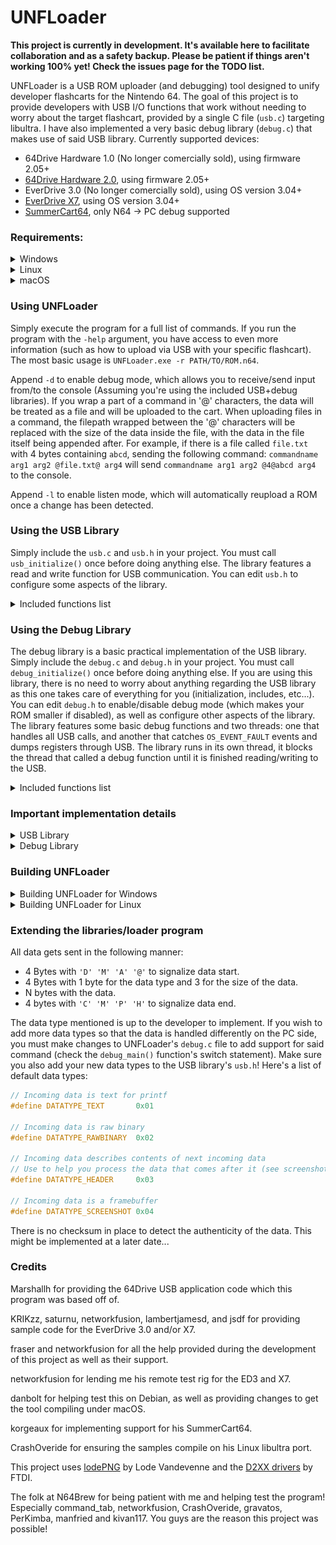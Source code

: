 # UNFLoader
**This project is currently in development. It's available here to facilitate collaboration and as a safety backup. Please be patient if things aren't working 100% yet! Check the issues page for the TODO list.**

UNFLoader is a USB ROM uploader (and debugging) tool designed to unify developer flashcarts for the Nintendo 64. The goal of this project is to provide developers with USB I/O functions that work without needing to worry about the target flashcart, provided by a single C file (`usb.c`) targeting libultra. I have also implemented a very basic debug library (`debug.c`) that makes use of said USB library.
Currently supported devices:
* 64Drive Hardware 1.0 (No longer comercially sold), using firmware 2.05+
* [64Drive Hardware 2.0](http://64drive.retroactive.be/), using firmware 2.05+
* EverDrive 3.0 (No longer comercially sold), using OS version 3.04+
* [EverDrive X7](https://krikzz.com/store/home/55-everdrive-64-x7.html), using OS version 3.04+
* [SummerCart64](https://github.com/Polprzewodnikowy/SummerCollection), only N64 -> PC debug supported


### Requirements:
<details><summary>Windows</summary>
<p>
    
* Windows XP or higher
* [The Windows version of this FDTI driver](https://www.ftdichip.com/Drivers/D2XX.htm). If you are on Windows XP, be sure you download the XP driver and not the first one.
</p>
</details>
    
<details><summary>Linux</summary>
<p>
    
* Ubuntu (Haven't tested with others)
* [The relevant FTDI driver for your processor architecture](https://www.ftdichip.com/Drivers/D2XX.htm) (Check the README inside the downloaded tar for install instructions)
* You must run UNFLoader with `sudo`.
* Due to how Linux defaultly sets the vcp driver when plugging in FTDI devices, you need to invoke these commands every time you start a new terminal session: 
```
sudo rmmod usbserial
sudo rmmod ftdi_sio
```
</p>
</details>

<details><summary>macOS</summary>
<p>
    
![The macOS System Information window showing an FTDI device connected to a USB3 port](readme_assets/macos_system_report.png)
* Connect your flashcart to your computer via a Micro-USB cable. Confirm that the corresponding FTDI USB device appears in **System Information** window.
* Run the **D2xxHelper** installer from [the **Comments** column](https://www.ftdichip.com/Drivers/D2XX.htm) before installing the FTDI driver.
* [The macOS FTDI driver available here](https://www.ftdichip.com/Drivers/D2XX.htm).
* Once you've run **D2xxHelper** and installed the FTDI driver, restart your computer. This is necessary to have the driver working.
* You must run UNFLoader with `sudo`.
</p>
</details>

### Using UNFLoader
Simply execute the program for a full list of commands. If you run the program with the `-help` argument, you have access to even more information (such as how to upload via USB with your specific flashcart). 
The most basic usage is `UNFLoader.exe -r PATH/TO/ROM.n64`. 

Append `-d` to enable debug mode, which allows you to receive/send input from/to the console (Assuming you're using the included USB+debug libraries). If you wrap a part of a command in '@' characters, the data will be treated as a file and will be uploaded to the cart. When uploading files in a command, the filepath wrapped between the '@' characters will be replaced with the size of the data inside the file, with the data in the file itself being appended after. For example, if there is a file called `file.txt` with 4 bytes containing `abcd`, sending the following command: `commandname arg1 arg2 @file.txt@ arg4` will send `commandname arg1 arg2 @4@abcd arg4` to the console.

Append `-l` to enable listen mode, which will automatically reupload a ROM once a change has been detected.


### Using the USB Library
Simply include the `usb.c` and `usb.h` in your project. You must call `usb_initialize()` once before doing anything else. The library features a read and write function for USB communication. You can edit `usb.h` to configure some aspects of the library.
<details><summary>Included functions list</summary>
<p>
    
```c
/*==============================
    usb_initialize
    Initializes the USB buffers and pointers
    @return 1 if the USB initialization was successful, 0 if not
==============================*/
char usb_initialize();

/*==============================
    usb_getcart
    Returns which flashcart is currently connected
    @return The CART macro that corresponds to the identified flashcart
==============================*/
char usb_getcart();

/*==============================
    usb_write
    Writes data to the USB.
    Will not write if there is data to read from USB
    @param The DATATYPE that is being sent
    @param A buffer with the data to send
    @param The size of the data being sent
==============================*/
void usb_write(int datatype, const void* data, int size);

/*==============================
    usb_poll
    Returns the header of data being received via USB
    The first byte contains the data type, the next 3 the number of bytes left to read
    @return The data header, or 0
==============================*/
u32 usb_poll();

/*==============================
    usb_read
    Reads bytes from USB into the provided buffer
    @param The buffer to put the read data in
    @param The number of bytes to read
==============================*/
void usb_read(void* buffer, int size);

/*==============================
    usb_skip
    Skips a USB read by the specified amount of bytes
    @param The number of bytes to skip
==============================*/
void usb_skip(int nbytes);

/*==============================
    usb_rewind
    Rewinds a USB read by the specified amount of bytes
    @param The number of bytes to rewind
==============================*/
void usb_rewind(int nbytes);

/*==============================
    usb_purge
    Purges the incoming USB data
==============================*/
void usb_purge();

// Use these to conveniently read the header from usb_poll()
#define USBHEADER_GETTYPE(header)
#define USBHEADER_GETSIZE(header)
```
</p>
</details>

### Using the Debug Library
The debug library is a basic practical implementation of the USB library. Simply include the `debug.c` and `debug.h` in your project. You must call `debug_initialize()` once before doing anything else. If you are using this library, there is no need to worry about anything regarding the USB library as this one takes care of everything for you (initialization, includes, etc...). You can edit `debug.h` to enable/disable debug mode (which makes your ROM smaller if disabled), as well as configure other aspects of the library. The library features some basic debug functions and two threads: one that handles all USB calls, and another that catches `OS_EVENT_FAULT` events and dumps registers through USB. The library runs in its own thread, it blocks the thread that called a debug function until it is finished reading/writing to the USB.
<details><summary>Included functions list</summary>
<p>
    
```c
/*==============================
    debug_initialize
    Initializes the debug and USB library.
==============================*/
void debug_initialize();

/*==============================
    debug_printf
    Prints a formatted message to the developer's command prompt.
    Supports up to 256 characters.
    @param A string to print
    @param variadic arguments to print as well
==============================*/
void debug_printf(const char* message, ...);

/*==============================
    debug_screenshot
    Sends the currently displayed framebuffer through USB.
    @param The size of each pixel of the framebuffer in bytes
           Typically 4 if 32-bit or 2 if 16-bit
    @param The width of the framebuffer
    @param The height of the framebuffer
==============================*/
void debug_screenshot(int size, int w, int h);

/*==============================
    debug_assert
    Halts the program if the expression fails.
    @param The expression to test
==============================*/
#define debug_assert(expr)

/*==============================
    debug_pollcommands
    Check the USB for incoming commands.
==============================*/
void debug_pollcommands();

/*==============================
    debug_addcommand
    Adds a command for the USB to read.
    @param The command name
    @param The command description
    @param The function pointer to execute                                                                                  
==============================*/
void debug_addcommand(char* command, char* description, char*(*execute)());

/*==============================
    debug_parsecommand
    Stores the next part of the incoming command into the provided buffer.
    Make sure the buffer can fit the amount of data from debug_sizecommand!
    If you pass NULL, it skips this command.
    @param The buffer to store the data in
==============================*/
void debug_parsecommand(void* buffer);

/*==============================
    debug_sizecommand
    Returns the size of the data from this part of the command.
    @return The size of the data in bytes, or 0
==============================*/
int debug_sizecommand();

/*==============================
    debug_printcommands
    Prints a list of commands to the developer's command prompt.
==============================*/
void debug_printcommands();
```
</p>
</details>
         
### Important implementation details
<details><summary>USB Library</summary>
<p>

**General**

* Due to the data header, a maximum of 8MB can be sent through USB in a single `usb_write` call.
* By default, the USB Buffers are located on the 63MB area in SDRAM, which means that it will overwrite ROM if your game is larger than 63MB. More space can be allocated by changing `usb.h`.
* Avoid using `usb_write` while there is data that needs to be read from the USB first, as this will cause lockups for 64Drive users and will potentially overwrite the USB buffers on the EverDrive. Use `usb_poll` to check if there is data left to service. If you are using the debug library, this is handled for you.


**64Drive**

* All data through USB is 4 byte aligned. This might result in up to 3 extra bytes being sent/received through USB, which will be padded with zeroes.


**EverDrive**

\<Nothing>


</p>
</details>

<details><summary>Debug Library</summary>
<p>

* The debug library runs on a dedicated thread, which will only execute if invoked by debug commands. All threads will be blocked until the USB thread is finished.
* Incoming USB data must be serviced first before you are able to write to USB. Every time a debug function is used, the library will first ensure there is no data to service before continuing. This means that incoming USB data **will only be read if a debug function is called**. Therefore, it is recommended to call `debug_pollcommands` as often as possible to ensure that data doesn't stay stuck waiting to be serviced. See Example 3 or 4 for examples on how to read incoming data.
</p>
</details>

### Building UNFLoader
<details><summary>Building UNFLoader for Windows</summary>
<p>
Simply load the project file in Visual Studio 2019 or higher.
The Include folder should already have everything you need for both Windows and Linux, but if you wish to build/retrieve the libraries yourself:

**pdcurses.lib**
* Grab the latest version of PDCurses from [here](https://github.com/wmcbrine/PDCurses).
* Extract the contents of the zip (preferrably somewhere with no spaces in the file path, like `c:\pdcurses`).
* Open the Visual Studio Command Prompt (Tools->Command Line->Developer Command Prompt).
* Run the command `set PDCURSES_SRCDIR=c:\PATH\TO\pdcurses`, obviously replacing the path with your one.
* CD into the `pdcurses/wincon` folder.
* Run the command `nmake -f Makefile.vc` to build pdcurses.
* Copy the `pdcurses.lib` that was compiled from the wincon folder to `UNFLoader/Include`, replacing the pdcurses library in there.
* Copy the `curses.h`, `curspriv.h`, and `panel.h` from the pdcurses directory and put them in `UNFLoader/Include`.
* Open `curses.h` and uncomment the line with `#define MOUSE_MOVED` to fix a warning due to `wincon.h`.

**ftd2xx.lib**
* Download the FTDI driver provided in the **Requirements** section and extract the executable from the zip.
* This is a self extracting executable, meaning you can open the .exe with with a zip program. 
* Grab `ftd2xx.h` and put it in `UNFLoader/Include`.
* Grab `ftd2xx.lib` from `i386` or `amd64` (depending on your CPU architecture) and put it in `UNFLoader/Include`.

**lodepng**
* Download the latest version of LodePNG from [here](https://lodev.org/lodepng/).
* Place `lodepng.cpp` and `lodepng.h` in `UNFLoader/Include`.

Once you have all of these files built and put in the `Include` folder, you're set to compile!
</p>
</details>

<details><summary>Building UNFLoader for Linux</summary>
<p>
You need to have the FTDI driver installed, as well as ncurses.
Install ncurses by invoking:

```
sudo apt-get install libncurses5-dev libncursesw5-dev
```

Once the dependencies are installed, simply execute the makefile:

```
make -f makefile.linux
```

The Include folder should already have everything you need for both Windows and Linux, but if you wish to retrieve the libraries yourself:

**ftd2xx + WinTypes**
* Download the FTDI driver provided in the **Requirements** section and extract the zip.
* Go into the `release` folder.
* Grab `ftd2xx.h` and `WinTypes.h` and put it in `UNFLoader/Include`.

**lodepng**
* Download the latest version of LodePNG from [here](https://lodev.org/lodepng/).
* Place `lodepng.cpp` and `lodepng.h` in `UNFLoader/Include`.

Once you have all of these files built and put in the `Include` folder, you're set to compile!
</p>
</details>

### Extending the libraries/loader program
All data gets sent in the following manner:
* 4 Bytes with `'D' 'M' 'A' '@'` to signalize data start.
* 4 Bytes with 1 byte for the data type and 3 for the size of the data.
* N bytes with the data.
* 4 bytes with `'C' 'M' 'P' 'H'` to signalize data end.

The data type mentioned is up to the developer to implement. If you wish to add more data types so that the data is handled differently on the PC side, you must make changes to UNFLoader's `debug.c` file to add support for said command (check the `debug_main()` function's switch statement). Make sure you also add your new data types to the USB library's `usb.h`! Here's a list of default data types:
```c
// Incoming data is text for printf
#define DATATYPE_TEXT       0x01

// Incoming data is raw binary
#define DATATYPE_RAWBINARY  0x02

// Incoming data describes contents of next incoming data
// Use to help you process the data that comes after it (see screenshot implmentation)
#define DATATYPE_HEADER     0x03

// Incoming data is a framebuffer
#define DATATYPE_SCREENSHOT 0x04
```
There is no checksum in place to detect the authenticity of the data. This might be implemented at a later date...


### Credits
Marshallh for providing the 64Drive USB application code which this program was based off of.

KRIKzz, saturnu, networkfusion, lambertjamesd, and jsdf for providing sample code for the EverDrive 3.0 and/or X7.

fraser and networkfusion for all the help provided during the development of this project as well as their support.

networkfusion for lending me his remote test rig for the ED3 and X7.

danbolt for helping test this on Debian, as well as providing changes to get the tool compiling under macOS.

korgeaux for implementing support for his SummerCart64.

CrashOveride for ensuring the samples compile on his Linux libultra port. 

This project uses [lodePNG](https://github.com/lvandeve/lodepng) by Lode Vandevenne and the [D2XX drivers](https://www.ftdichip.com/Drivers/D2XX.htm) by FTDI.

The folk at N64Brew for being patient with me and helping test the program! Especially command_tab, networkfusion, CrashOveride, gravatos, PerKimba, manfried and kivan117. You guys are the reason this project was possible!
